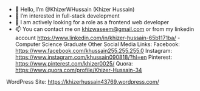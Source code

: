 - 👋 Hello, I’m @KhizerWHussain (Khizer Hussain)
- 👀 I’m interested in full-stack development
- 💞️ I am actively looking for a role as a frontend web developer
- 📫 You can contact me on khizwaseem@gmail.com or from my linkedin account https://www.linkedin.com/in/khizer-hussain-65b1171ba/
-Computer Science Graduate
Other Social Media Links:
Facebook: https://www.facebook.com/khussain255.255.255.0
Instagram: https://www.instagram.com/khussain090818/?hl=en
Pinterest: https://www.pinterest.com/khizer0025/
Quora: https://www.quora.com/profile/Khizer-Hussain-34

WordPress Site: https://khizerhussain43769.wordpress.com/

<!---
KhizerWHussain/KhizerWHussain is a ✨ special ✨ repository because its `README.md` (this file) appears on your GitHub profile.
You can click the Preview link to take a look at your changes.
--->

